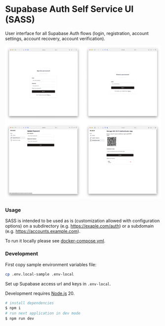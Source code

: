 Supabase Auth Self Service UI (SASS)
===
User interface for all Supabase Auth flows (login, registration, account settings, account recovery, account verification).

![Screenshots](ss-1.png)

### Usage
SASS is intended to be used as is (customization allowed with configuration options) on a subdirectory (e.g. https://exaple.com/auth) or a subdomain (e.g. https://accounts.example.com).

To run it locally please see [docker-compose.yml](./docker-compose.yml).

### Development
First copy sample environment variables file:
```bash
cp .env.local-sample .env-local
```

Set up Supabase access url and keys in `.env-local`.

Development requires [Node.js](https://nodejs.org) 20.

```bash
# install dependencies
$ npm i
# run next application in dev mode
$ npm run dev
```
